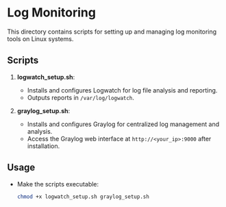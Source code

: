 # Log Monitoring

This directory contains scripts for setting up and managing log monitoring tools on Linux systems.

## Scripts

1. **logwatch_setup.sh**: 
   - Installs and configures Logwatch for log file analysis and reporting.
   - Outputs reports in `/var/log/logwatch`.

2. **graylog_setup.sh**: 
   - Installs and configures Graylog for centralized log management and analysis.
   - Access the Graylog web interface at `http://<your_ip>:9000` after installation.

## Usage

- Make the scripts executable:
  ```bash
  chmod +x logwatch_setup.sh graylog_setup.sh
